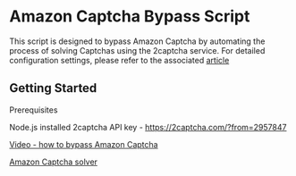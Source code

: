 # Amazon Captcha Bypass Script

This script is designed to bypass Amazon Captcha by automating the process of solving Captchas using the 2captcha service. For detailed configuration settings, please refer to the associated [article](https://www.reddit.com/r/ChatGPT/comments/19crpht/automated_solution_for_amazon_waf_captcha_even/)

## Getting Started

Prerequisites

Node.js installed
2captcha API key - https://2captcha.com/?from=2957847

[Video - how to bypass Amazon Captcha](https://youtu.be/49vf0ob6xbY)

[Amazon Captcha solver](https://2captcha.com/p/amazon-captcha-bypass)
